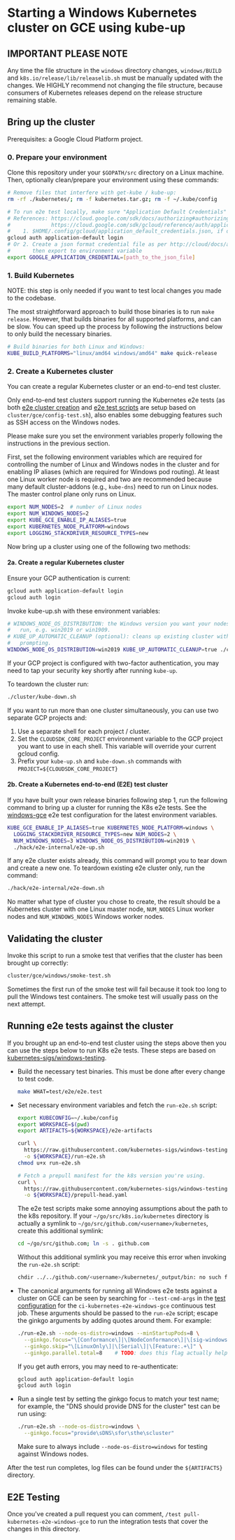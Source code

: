 # Starting a Windows Kubernetes cluster on GCE using kube-up

## IMPORTANT PLEASE NOTE

Any time the file structure in the `windows` directory changes, `windows/BUILD`
and `k8s.io/release/lib/releaselib.sh` must be manually updated with the
changes. We HIGHLY recommend not changing the file structure, because consumers
of Kubernetes releases depend on the release structure remaining stable.

## Bring up the cluster

Prerequisites: a Google Cloud Platform project.

### 0. Prepare your environment

Clone this repository under your `$GOPATH/src` directory on a Linux machine.
Then, optionally clean/prepare your environment using these commands:

```bash
# Remove files that interfere with get-kube / kube-up:
rm -rf ./kubernetes/; rm -f kubernetes.tar.gz; rm -f ~/.kube/config

# To run e2e test locally, make sure "Application Default Credentials" is set in any of the places:
# References: https://cloud.google.com/sdk/docs/authorizing#authorizing_with_a_service_account
#             https://cloud.google.com/sdk/gcloud/reference/auth/application-default/
#    1. $HOME/.config/gcloud/application_default_credentials.json, if doesn't exist, run this command:
gcloud auth application-default login
# Or 2. Create a json format credential file as per http://cloud/docs/authentication/production,
#       then export to environment variable
export GOOGLE_APPLICATION_CREDENTIAL=[path_to_the_json_file]
```

### 1. Build Kubernetes

NOTE: this step is only needed if you want to test local changes you made to the
codebase.

The most straightforward approach to build those binaries is to run `make
release`. However, that builds binaries for all supported platforms, and can be
slow. You can speed up the process by following the instructions below to only
build the necessary binaries.

```bash
# Build binaries for both Linux and Windows:
KUBE_BUILD_PLATFORMS="linux/amd64 windows/amd64" make quick-release
```

### 2. Create a Kubernetes cluster

You can create a regular Kubernetes cluster or an end-to-end test cluster.

Only end-to-end test clusters support running the Kubernetes e2e tests (as both
[e2e cluster creation](https://github.com/kubernetes/kubernetes/blob/b632eaddbaad9dc1430d214d506b72750bbb9f69/hack/e2e-internal/e2e-up.sh#L24)
and
[e2e test scripts](https://github.com/kubernetes/kubernetes/blob/b632eaddbaad9dc1430d214d506b72750bbb9f69/hack/ginkgo-e2e.sh#L42)
are setup based on `cluster/gce/config-test.sh`), also enables some debugging
features such as SSH access on the Windows nodes.

Please make sure you set the environment variables properly following the
instructions in the previous section.

First, set the following environment variables which are required for
controlling the number of Linux and Windows nodes in the cluster and for
enabling IP aliases (which are required for Windows pod routing). At least one
Linux worker node is required and two are recommended because many default
cluster-addons (e.g., `kube-dns`) need to run on Linux nodes. The master control
plane only runs on Linux.

```bash
export NUM_NODES=2  # number of Linux nodes
export NUM_WINDOWS_NODES=2
export KUBE_GCE_ENABLE_IP_ALIASES=true
export KUBERNETES_NODE_PLATFORM=windows
export LOGGING_STACKDRIVER_RESOURCE_TYPES=new
```

Now bring up a cluster using one of the following two methods:

#### 2a. Create a regular Kubernetes cluster

Ensure your GCP authentication is current:

```bash
gcloud auth application-default login
gcloud auth login
```

Invoke kube-up.sh with these environment variables:

```bash
# WINDOWS_NODE_OS_DISTRIBUTION: the Windows version you want your nodes to
#   run, e.g. win2019 or win1909.
# KUBE_UP_AUTOMATIC_CLEANUP (optional): cleans up existing cluster without
#   prompting.
WINDOWS_NODE_OS_DISTRIBUTION=win2019 KUBE_UP_AUTOMATIC_CLEANUP=true ./cluster/kube-up.sh
```

If your GCP project is configured with two-factor authentication, you may need
to tap your security key shortly after running `kube-up`.

To teardown the cluster run:

```bash
./cluster/kube-down.sh
```

If you want to run more than one cluster simultaneously, you can use two
separate GCP projects and:

1.  Use a separate shell for each project / cluster.
1.  Set the `CLOUDSDK_CORE_PROJECT` environment variable to the GCP project you
    want to use in each shell. This variable will override your current gcloud
    config.
1.  Prefix your `kube-up.sh` and `kube-down.sh` commands with
    `PROJECT=${CLOUDSDK_CORE_PROJECT}`

#### 2b. Create a Kubernetes end-to-end (E2E) test cluster

If you have built your own release binaries following step 1, run the following
command to bring up a cluster for running the K8s e2e tests. See the
[windows-gce](https://github.com/kubernetes/test-infra/blob/master/config/jobs/kubernetes/sig-windows/windows-gce.yaml)
e2e test configuration for the latest environment variables.

```bash
KUBE_GCE_ENABLE_IP_ALIASES=true KUBERNETES_NODE_PLATFORM=windows \
  LOGGING_STACKDRIVER_RESOURCE_TYPES=new NUM_NODES=2 \
  NUM_WINDOWS_NODES=3 WINDOWS_NODE_OS_DISTRIBUTION=win2019 \
  ./hack/e2e-internal/e2e-up.sh
```

If any e2e cluster exists already, this command will prompt you to tear down and
create a new one. To teardown existing e2e cluster only, run the command:

```bash
./hack/e2e-internal/e2e-down.sh
```

No matter what type of cluster you chose to create, the result should be a
Kubernetes cluster with one Linux master node, `NUM_NODES` Linux worker nodes
and `NUM_WINDOWS_NODES` Windows worker nodes.

## Validating the cluster

Invoke this script to run a smoke test that verifies that the cluster has been
brought up correctly:

```bash
cluster/gce/windows/smoke-test.sh
```

Sometimes the first run of the smoke test will fail because it took too long to
pull the Windows test containers. The smoke test will usually pass on the next
attempt.

## Running e2e tests against the cluster

If you brought up an end-to-end test cluster using the steps above then you can
use the steps below to run K8s e2e tests. These steps are based on
[kubernetes-sigs/windows-testing](https://github.com/kubernetes-sigs/windows-testing).

*   Build the necessary test binaries. This must be done after every change to
    test code.

    ```bash
    make WHAT=test/e2e/e2e.test
    ```

*   Set necessary environment variables and fetch the `run-e2e.sh` script:

    ```bash
    export KUBECONFIG=~/.kube/config
    export WORKSPACE=$(pwd)
    export ARTIFACTS=${WORKSPACE}/e2e-artifacts

    curl \
      https://raw.githubusercontent.com/kubernetes-sigs/windows-testing/master/gce/run-e2e.sh \
      -o ${WORKSPACE}/run-e2e.sh
    chmod u+x run-e2e.sh

    # Fetch a prepull manifest for the k8s version you're using.
    curl \
      https://raw.githubusercontent.com/kubernetes-sigs/windows-testing/master/gce/prepull-1.21.yaml \
      -o ${WORKSPACE}/prepull-head.yaml
    ```

    The e2e test scripts make some annoying assumptions about the path to the
    k8s repository. If your `~/go/src/k8s.io/kubernetes` directory is actually
    a symlink to `~/go/src/github.com/<username>/kubernetes`, create this
    additional symlink:

    ```bash
    cd ~/go/src/github.com; ln -s . github.com
    ```

    Without this additional symlink you may receive this error when invoking
    the `run-e2e.sh` script:

    ```bash
    chdir ../../github.com/<username>/kubernetes/_output/bin: no such file or directory
    ```

*   The canonical arguments for running all Windows e2e tests against a cluster
    on GCE can be seen by searching for `--test-cmd-args` in the
    [test configuration](https://github.com/kubernetes/test-infra/blob/master/config/jobs/kubernetes/sig-windows/windows-gce.yaml#L78)
    for the `ci-kubernetes-e2e-windows-gce` continuous test job. These arguments
    should be passed to the `run-e2e` script; escape the ginkgo arguments by
    adding quotes around them. For example:

    ```bash
    ./run-e2e.sh --node-os-distro=windows --minStartupPods=8 \
      --ginkgo.focus="\[Conformance\]|\[NodeConformance\]|\[sig-windows\]" \
      --ginkgo.skip="\[LinuxOnly\]|\[Serial\]|\[Feature:.+\]" \
      --ginkgo.parallel.total=8    # TODO: does this flag actually help?
    ```

    If you get auth errors, you may need to re-authenticate:

    ```bash
    gcloud auth application-default login
    gcloud auth login
    ```

*   Run a single test by setting the ginkgo focus to match your test name; for
    example, the "DNS should provide DNS for the cluster" test can be run using:

    ```bash
    ./run-e2e.sh --node-os-distro=windows \
      --ginkgo.focus="provide\sDNS\sfor\sthe\scluster"
    ```

    Make sure to always include `--node-os-distro=windows` for testing against
    Windows nodes.

After the test run completes, log files can be found under the `${ARTIFACTS}`
directory.

## E2E Testing

Once you've created a pull request you can comment, `/test
pull-kubernetes-e2e-windows-gce` to run the integration tests that cover the
changes in this directory.
